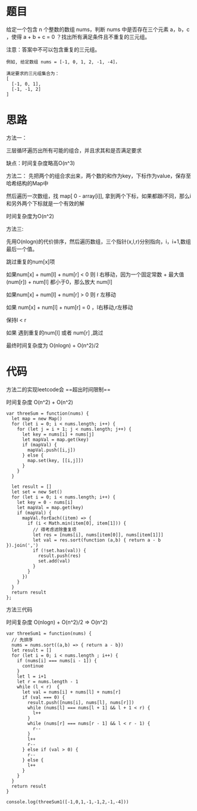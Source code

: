 # 题目
给定一个包含 n 个整数的数组 nums，判断 nums 中是否存在三个元素 a，b，c ，使得 a + b + c = 0 ？找出所有满足条件且不重复的三元组。

注意：答案中不可以包含重复的三元组。


```
例如, 给定数组 nums = [-1, 0, 1, 2, -1, -4]，

满足要求的三元组集合为：
[
  [-1, 0, 1],
  [-1, -1, 2]
]
```


# 思路
方法一：

三层循环遍历出所有可能的组合，并且求其和是否满足要求

缺点：时间复杂度略高O(n^3)

方法二：
先把两个的组合求出来，两个数的和作为key，下标作为value，保存至哈希结构的Map中

然后遍历一次数组，找  map[ 0 - array[i]], 拿到两个下标，如果都跟i不同，那么i和另外两个下标就是一个有效的解

时间复杂度为O(n^2)

方法三: 

先用O(nlogn)的代价排序，然后遍历数组，三个指针(x,l,r)分别指向，i，i+1,数组最后一个值。

跳过重复的num[x]项

如果num[x] + num[l] + num[r] < 0   则  l 右移动，因为一个固定常数 + 最大值(num[r]) +  num[l] 都小于0，那么放大 num[l]

如果num[x] + num[l] + num[r] > 0   则 r 左移动

如果 num[x] + num[l] + num[r] = 0 ，l右移动,r左移动

保持l < r

如果 遇到重复的num[l] 或者 num[r]  ,跳过

最终时间复杂度为 O(nlogn) + O(n^2)/2
# 代码
方法二的实现leetcode会 ==超出时间限制==

时间复杂度 O(n^2) + O(n^2)

```
var threeSum = function(nums) {
  let map = new Map()
  for (let i = 0; i < nums.length; i++) {
    for (let j = i + 1; j < nums.length; j++) {
      let key = nums[i] + nums[j]
      let mapVal = map.get(key)
      if (mapVal) {
        mapVal.push([i,j])
      } else {
        map.set(key, [[i,j]])
      }
    }
  }

  let result = []
  let set = new Set()
  for (let i = 0; i < nums.length; i++) {
    let key = 0 - nums[i]
    let mapVal = map.get(key)
    if (mapVal) {
      mapVal.forEach((item) => {
        if (i < Math.min(item[0], item[1])) {
          // 得考虑滤除重复项
          let res = [nums[i], nums[item[0]], nums[item[1]]]
          let val = res.sort(function (a,b) { return a - b }).join(',')
          if (!set.has(val)) {
            result.push(res)
            set.add(val)
          }
        }
      })
    }
  }
  return result
};
```

方法三代码

时间复杂度  O(nlogn) + O(n^2)/2  =>  O(n^2)

```
var threeSum1 = function(nums) {
  // 先排序
  nums = nums.sort((a,b) => { return a - b})
  let result = []
  for (let i = 0; i < nums.length ; i++) {
    if (nums[i] === nums[i - 1]) {
      continue
    }
    let l = i+1
    let r = nums.length - 1
    while (l < r)  {
      let val = nums[i] + nums[l] + nums[r]
      if (val === 0) {
        result.push([nums[i], nums[l], nums[r]])
        while (nums[l] === nums[l + 1] && l + 1 < r) {
          l++
        }
        while (nums[r] === nums[r - 1] && l < r - 1) {
          r--
        }
        l++
        r--
      } else if (val > 0) {
        r--
      } else {
        l++
      }
    }
  }
  return result
}

console.log(threeSum1([-1,0,1,-1,-1,2,-1,-4]))
```
